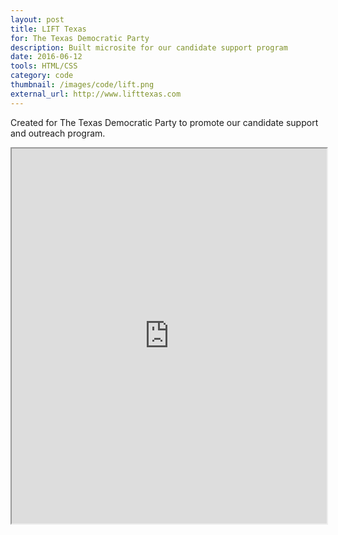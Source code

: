```yaml
---
layout: post
title: LIFT Texas
for: The Texas Democratic Party
description: Built microsite for our candidate support program
date: 2016-06-12
tools: HTML/CSS
category: code
thumbnail: /images/code/lift.png
external_url: http://www.lifttexas.com
---
```

Created for The Texas Democratic Party to promote our candidate support and outreach program.

<iframe src="http://www.lifttexas.com" height="600px" width="100%"></iframe>